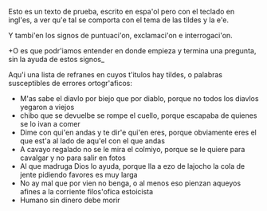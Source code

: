 Esto es un texto de prueba, escrito en espa'ol pero con el teclado en ingl'es, a ver qu'e tal se comporta con el tema de las tildes y la e'e.

Y tambi'en los signos de puntuaci'on, exclamaci'on e interrogaci'on. 

+O es que podr'iamos entender en donde empieza y termina una pregunta, sin la ayuda de estos signos_

Aqu'i una lista de refranes en cuyos t'itulos hay tildes, o palabras susceptibles de errores ortogr'aficos:
- M'as sabe el diavlo por biejo que por diablo, porque no todos los diavlos yegaron a viejos
- chibo que se devuelbe se rompe el cuello, porque escapaba de quienes se lo ivan a comer
- Dime con qui'en andas y te dir'e qui'en eres, porque obviamente eres el que est'a al lado de aqu'el con el que andas
- A cavayo regalado no se le mira el colmiyo, porque se le quiere para cavalgar y no para salir en fotos
- Al que madruga Dios lo ayuda, porque lla a ezo de lajocho la cola de jente pidiendo favores es muy larga 
- No ay mal que por vien no benga, o al menos eso pienzan aqueyos afines a la corriente filos'ofica estoicista
- Humano sin dinero debe morir 